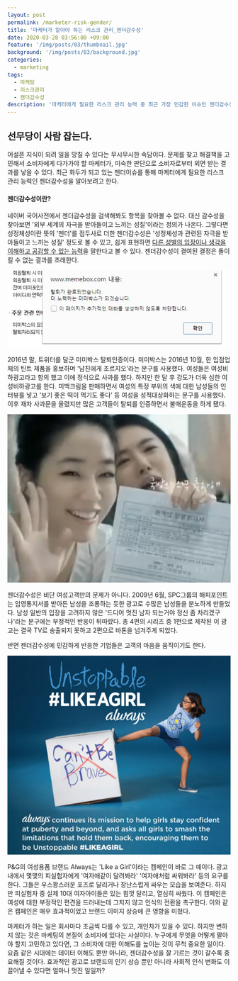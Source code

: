 ```yaml
---
layout: post
permalink: /marketer-risk-gender/
title: '마케터가 알아야 하는 리스크 관리_젠더감수성'
date: 2020-03-28 03:56:00 +09:00
feature: '/img/posts/03/thumbnail.jpg'
background: '/img/posts/03/background.jpg'
categories:
  - marketing
tags:
  - 마케팅
  - 리스크관리
  - 젠더감수성
description: '마케터에게 필요한 리스크 관리 능력 중 최근 가장 민감한 이슈인 젠더감수성에 대해 이야기 하려한다.'
---
```


## 선무당이 사람 잡는다.

어설픈 지식이 되려 일을 망칠 수 있다는 무시무시한 속담이다. 문제를 찾고 해결책을 고민해서 소비자에게 다가가야 할 마케터가, 미숙한 판단으로 소비자로부터 외면 받는 결과를 낳을 수 있다. 최근 화두가 되고 있는 젠더이슈를 통해 마케터에게 필요한 리스크 관리 능력인 젠더감수성을 알아보려고 한다.

#### 젠더감수성이란?

네이버 국어사전에서 젠더감수성을 검색해봐도 항목을 찾아볼 수 없다. 대신 감수성을 찾아보면 '외부 세계의 자극을 받아들이고 느끼는 성질'이라는 정의가 나온다. 그렇다면 성정체성이란 뜻의 '젠더'를 접두사로 더한 젠더감수성은 '성정체성과 관련된 자극을 받아들이고 느끼는 성질' 정도로 볼 수 있고, 쉽게 표현하면 <u>다른 성별의 입장이나 생각을 이해하고 공감할 수 있는 능력</u>을 말한다고 볼 수 있다. 젠더감수성이 결여된 결정은 돌이킬 수 없는 결과를 초래한다.

![탈퇴이미지](/img/posts/03/01.jpg)

2016년 말, 트위터를 달군 미미박스 탈퇴인증이다. 미미박스는 2016년 10월, 한 입점업체의 틴트 제품을 홍보하며 '남친에게 조르지오'라는 문구를 사용했다. 여성들은 여성비하광고라고 항의 했고 이에 정식으로 사과를 했다. 하지만 한 달 후 강도가 더욱 심한 여성비하광고를 한다. 미백크림을 판매하면서 여성의 특정 부위의 색에 대한 남성들의 인터뷰를 넣고 ‘보기 좋은 떡이 먹기도 좋다’ 등 여성을 성적대상화하는 문구를 사용했다. 이후 재차 사과문을 올렸지만 많은 고객들이 탈퇴를 인증하면서 불매운동을 하게 됐다. 

![국방의의무이미지](/img/posts/03/02.jpg)

젠더감수성은 비단 여성고객만의 문제가 아니다. 2009년 6월, SPC그룹의 해피포인트는 입영통지서를 받아든 남성을 조롱하는 듯한 광고로 수많은 남성들을 분노하게 만들었다. 남성 일반의 입장을 고려하지 않은 '드디어 멋진 남자 되는거야 정신 좀 차리겠구나'라는 문구에는 부정적인 반응이 뒤따랐다. 총 4편의 시리즈 중 1편으로 제작된 이 광고는 결국 TV로 송출되지 못하고 2편으로 바톤을 넘겨주게 되었다. 

반면 젠더감수성에 민감하게 반응한 기업들은 고객의 마음을 움직이기도 한다.

![피앤지이미지](/img/posts/03/03.jpg)

P&G의 여성용품 브랜드 Always는 'Like a Girl'이라는 캠페인이 바로 그 예이다. 광고 내에서 몇몇의 피실험자에게 '여자애같이 달려봐라' '여자애처럼 싸워봐라' 등의 요구를 한다. 그들은 우스꽝스러운 포즈로 달리거나 장난스럽게 싸우는 모습을 보여준다. 하지만 피실험자 중 실제 10대 여자아이들은 있는 힘껏 달리고, 열심히 싸웠다. 이 캠페인은 여성에 대한 부정적인 편견을 드러내는데 그치지 않고 인식의 전환을 촉구한다. 이와 같은 캠페인은 매우 효과적이었고 브랜드 이미지 상승에 큰 영향을 미쳤다.

마케터가 하는 일은 회사마다 조금씩 다를 수 있고, 개인차가 있을 수 있다. 하지만 변하지 않는 것은 마케팅의 본질이 소비자에 있다는 사실이다. 누구에게 무엇을 어떻게 팔아야 할지 고민하고 있다면, 그 소비자에 대한 이해도를 높이는 것이 무척 중요한 일이다. 요즘 같은 시대에는 데이터 이해도 뿐만 아니라, 젠더감수성을 잘 기르는 것이 갈수록 중요해질 것이다. 효과적인 광고로 브랜드의 인기 상승 뿐만 아니라 사회적 인식 변화도 이끌어낼 수 있다면 얼마나 멋진 일일까?